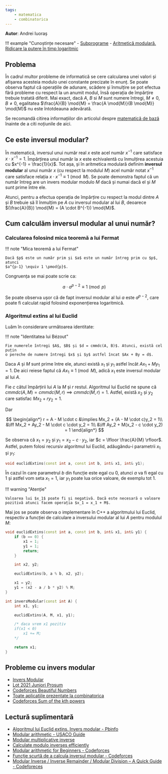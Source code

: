 ```yaml
---
tags:
    - matematica
    - combinatorica
---
```


**Autor**: Andrei Iuoraș

!!! example "Cunoștințe necesare"
    - [Subprograme](https://edu.roalgo.ro/cppintro/functions/)
    - [Aritmetică modulară. Ridicare la putere în timp logaritmic](https://edu.roalgo.ro/mediu/pow-log/)

## Problema

În cadrul multor probleme de informatică se cere calcularea unei valori și
afișarea acesteia modulo unei constante precizate în enunț. Se poate observa
faptul că operațiile de adunare, scădere și înmulțire se pot efectua fără
probleme cu respect la un anumit modul, însă operația de împărțire trebuie
tratată diferit. Mai exact, dacă $A$, $B$ si $M$ sunt numere întregi, $M \ne 0$,
$B \ne 0$, egalitatea $\frac{A}{B} \mod{M} = \frac{A \mod{M}}{B \mod{M}}
\mod{M}$ nu este întotdeauna adevărată.

Se recomandă citirea informațiilor din articolul despre [matematică de
bază](https://edu.roalgo.ro/cppintro/basic-math/) înainte de a citi noțiunile de
aici.

## Ce este inversul modular?

În matematică, inversul unui număr real $x$ este acel număr $x^{-1}$ care
satisface $x \cdot x^{-1} = 1$. Împărțirea unui număr la $x$ este echivalentă cu
înmulțirea acestuia cu $x^{-1} = \frac{1}{x}$. Tot așa, și în aritmetica
modulară definim **inversul modular** al unui număr $x$ (cu respect la modulul
$M$) acel număr notat $x^{-1}$ care satisface relația $x \cdot x^{-1} \equiv{1}
\pmod{M}$. Se poate demonstra faptul că un număr întreg are un invers modular
modulo $M$ dacă și numai dacă el și $M$ sunt prime între ele.

Atunci, pentru a efectua operația de împărțire cu respect la modul dintre $A$ și
$B$ trebuie să îl înmulțim pe $A$ cu inversul modular al lui $B$, deoarece
$(\frac{A}{B}) \mod{M} = (A \cdot B^{-1}) \mod{M}$.

## Cum calculăm inversul modular al unui număr?

### Calcularea folosind mica teoremă a lui Fermat

!!! note "Mica teoremă a lui Fermat"

    Dacă $p$ este un număr prim și $a$ este un număr întreg prim cu $p$, atunci
    $a^{p-1} \equiv 1 \pmod{p}$.

Congruența se mai poate scrie ca:

$$ a \cdot a^{p - 2} \equiv 1 \pmod{p} $$

Se poate observa ușor că de fapt inversul modular al lui $a$ este $a^{p - 2}$,
care poate fi calculat rapid folosind exponențierea logaritmică.

### Algoritmul extins al lui Euclid

Luăm în considerare următoarea identitate:

!!! note "Identitatea lui Bézout"

    Fie numerele întregi $A$, $B$ și $d = cmmdc(A, B)$. Atunci, există cel puțin
    o pereche de numere întregi $x$ și $y$ astfel încat $Ax + By = d$.

Daca $A$ și $M$ sunt prime între ele, atunci există $x_1$ și $y_1$ astfel încât
$Ax_1 + My_1 = 1$. De aici reiese faptul că $Ax_1 \equiv 1 \pmod{M}$, adică
$x_1$ este inversul modular al lui $A$.

Fie $c$ câtul împărțirii lui $A$ la $M$ și $r$ restul. Algoritmul lui Euclid ne
spune că $cmmdc(A, M) = cmmdc(M, r) \implies cmmdc(M, r) = 1$. Astfel, există
$x_2$ și $y_2$ care satisfac $Mx_2 + ry_2 = 1$.

Dar

$$ \begin{align*} r = A - M \cdot c &\implies Mx_2 + (A - M \cdot c)y_2 = 1\\
&\iff Mx_2 + Ay_2 - M \cdot c \cdot y_2 = 1\\ &\iff Ay_2 + M(x_2 - c \cdot y_2)
= 1 \end{align*} $$

Se observa că $x_1 = y_2$ și $y_1 = x_2 - c \cdot y_2$, iar $c = \lfloor
\frac{A}{M} \rfloor$. Astfel, putem folosi recursiv algoritmul lui Euclid,
adăugându-i parametrii $x_1$ și $y_1$:

```cpp
void euclidExtins(const int a, const int b, int& x1, int& y1);
```

În cazul în care parametrul $b$ din funcție este egal cu $0$, atunci $a$ va fi
egal cu $1$ și astfel vom seta $x_1 = 1$, iar $y_1$ poate lua orice valoare, de
exemplu tot $1$.

!!! warning "Atenție"

    Valoarea lui $x_1$ poate fi și negativă. Dacă este necesară o valoare
    pozitivă atunci facem operația $x_1 = x_1 + M$.

Mai jos se poate observa o implementare în C++ a algoritmului lui Euclid,
respectiv a funcției de calculare a inversului modular al lui $A$ pentru modulul
$M$:

```cpp
void euclidExtins(const int a, const int b, int& x1, int& y1) {
    if (b == 0) {
        x1 = 1;
        y1 = 1;
        return;
    }

    int x2, y2;

    euclidExtins(b, a % b, x2, y2);

    x1 = y2;
    y1 = (x2 - a / b * y2) % M;
}

int inversModular(const int A) {
    int x1, y1;

    euclidExtins(A, M, x1, y1);

    /* daca vrem x1 pozitiv
    if(x1 < 0)
        x1 += M;
    */

    return x1;
}
```

## Probleme cu invers modular

- [Invers Modular](https://www.infoarena.ro/problema/inversmodular)
- [Lot 2021 Juniori Prosum](https://kilonova.ro/problems/1697)
- [Codeforces Beautiful Numbers](http://codeforces.com/problemset/problem/300/C)
- [Toate aplicatiile prezentate la combinatorica](./intro-combinatorics.md)
- [Codeforces Sum of the kth
  powers](https://codeforces.com/contest/622/problem/F)

## Lectură suplimentară

- [Algoritmul lui Euclid extins. Invers modular -
  Pbinfo](https://www.pbinfo.ro/articole/18942/algoritmul-lui-euclid-extins-invers-modular)
- [Modular arithmetic - USACO Guide](https://usaco.guide/gold/modular?lang=cpp)
- [Modular multiplicative
  inverse](https://cp-algorithms.com/algebra/module-inverse.html)
- [Calculate modulo inverses
  efficiently](https://codeforces.com/blog/entry/83075)
- [Modular arithmetic for Beginners -
  Codeforces](https://codeforces.com/blog/entry/72527)
- [Funcție scurtă de a calcula inversul modular -
  Codeforces](https://codeforces.com/blog/entry/23365)
- [Modular Inverse / Inverse Remainder / Modular Division – A Quick Guide -
  Codeforeces](https://codeforces.com/blog/entry/113756)
